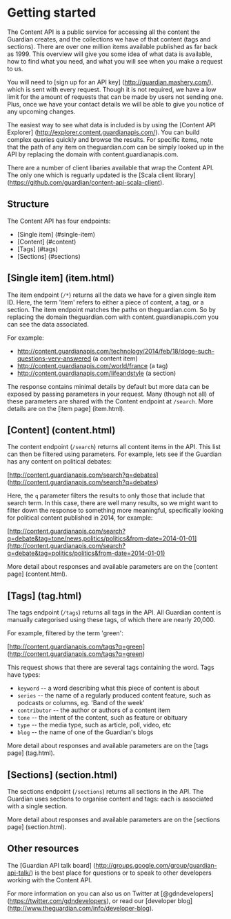 Getting started
===============

The Content API is a public service for accessing all the content the Guardian creates, and the collections we have of that content (tags and sections). There are over one million items available published as far back as 1999. This overview will give you some idea of what data is available, how to find what you need, and what you will see when you make a request to us.

You will need to [sign up for an API key] (http://guardian.mashery.com/), which is sent with every request. Though it is not required, we have a low limit for the amount of requests that can be made by users not sending one. Plus, once we have your contact details we will be able to give you notice of any upcoming changes.

The easiest way to see what data is included is by using the [Content API Explorer] (http://explorer.content.guardianapis.com/). You can build complex queries quickly and browse the results. For specific items, note that the path of any item on theguardian.com can be simply looked up in the API by replacing the domain with content.guardianapis.com.

There are a number of client libaries available that wrap the Content API. The only one which is reguarly updated is the [Scala client library] (https://github.com/guardian/content-api-scala-client).


Structure
---------

The Content API has four endpoints:

* [Single item] (#single-item)
* [Content] (#content)
* [Tags] (#tags)
* [Sections] (#sections)


[Single item] (item.html)
-------------------------

The item endpoint (`/*`) returns all the data we have for a given single item ID. Here, the term 'item' refers to either a piece of content, a tag, or a section. The item endpoint matches the paths on theguardian.com. So by replacing the domain theguardian.com with content.guardianapis.com you can see the data associated.

For example:
* http://content.guardianapis.com/technology/2014/feb/18/doge-such-questions-very-answered (a content item)
* http://content.guardianapis.com/world/france (a tag)
* http://content.guardianapis.com/lifeandstyle (a section)

The response contains minimal details by default but more data can be exposed by passing parameters in your request. Many (though not all) of these parameters are shared with the Content endpoint at `/search`. More details are on the [item page] (item.html).


[Content] (content.html)
------------------------

The content endpoint (`/search`) returns all content items in the API. This list can then be filtered using parameters. 
For example, lets see if the Guardian has any content on political debates:

[http://content.guardianapis.com/search?q=debates] (http://content.guardianapis.com/search?q=debates)

Here, the `q` parameter filters the results to only those that include that search term. In this case, there are well many results, so we might want to filter down the response to something more meaningful, specifically looking for political content published in 2014, for example:

[http://content.guardianapis.com/search?q=debate&tag=tone/news,politics/politics&from-date=2014-01-01](http://content.guardianapis.com/search?q=debate&tag=politics/politics&from-date=2014-01-01)

More detail about responses and available parameters are on the [content page] (content.html).


[Tags] (tag.html)
-----------------

The tags endpoint (`/tags`) returns all tags in the API. All Guardian content is manually categorised using these tags, of which there are nearly 20,000.

For example, filtered by the term 'green':

[http://content.guardianapis.com/tags?q=green] (http://content.guardianapis.com/tags?q=green)

This request shows that there are several tags containing the word. Tags have types:

* `keyword` -- a word describing what this piece of content is about
* `series` -- the name of a regularly produced content feature, such as podcasts or columns, eg. 'Band of the week'
* `contributor` -- the author or authors of a content item
* `tone` -- the intent of the content, such as feature or obituary
* `type` -- the media type, such as article, poll, video, etc
* `blog` -- the name of one of the Guardian's blogs

More detail about responses and available parameters are on the [tags page] (tag.html).


[Sections] (section.html)
-------------------------

The sections endpoint (`/sections`) returns all sections in the API. The Guardian uses sections to organise content and tags: each is associated with a single section.

More detail about responses and available parameters are on the [sections page] (section.html).


Other resources
---------------

The [Guardian API talk board] (http://groups.google.com/group/guardian-api-talk/) is the best place for questions or to speak to other developers working with the Content API.

For more information on you can also us on Twitter at [@gdndevelopers] (https://twitter.com/gdndevelopers), or read our [developer blog] (http://www.theguardian.com/info/developer-blog).
